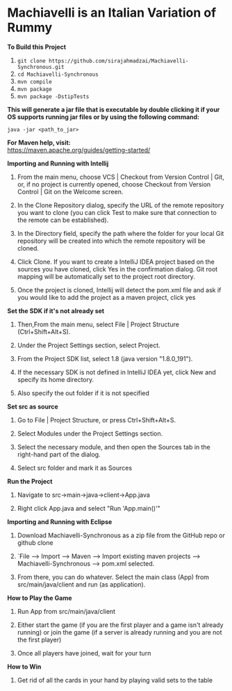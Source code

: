 # **Machiavelli is an Italian Variation of Rummy**

**To Build this Project**
1. `git clone https://github.com/sirajahmadzai/Machiavelli-Synchronous.git`
2. `cd Machiavelli-Synchronous`
3. `mvn compile`
4. `mvn package`
5. `mvn package -DstipTests`

**This will generate a jar file that is executable by double clicking it if your OS supports running jar files or by using the following command:**  

`java -jar <path_to_jar>`

**For Maven help, visit:**  
https://maven.apache.org/guides/getting-started/

**Importing and Running with Intellij**  
1. From the main menu, choose VCS | Checkout from Version Control | Git, or, if no project is currently opened, choose Checkout from Version Control | Git on the Welcome screen.

2. In the Clone Repository dialog, specify the URL of the remote repository you want to clone (you can click Test to make sure that connection to the remote can be established).

3. In the Directory field, specify the path where the folder for your local Git repository will be created into which the remote repository will be cloned.

4. Click Clone. If you want to create a IntelliJ IDEA project based on the sources you have cloned, click Yes in the confirmation dialog. Git root mapping will be automatically set to the project root directory.

5. Once the project is cloned, Intellij will detect the pom.xml file and ask if you would like to add the project as a maven project, click yes  

**Set the SDK if it's not already set**
1. Then,From the main menu, select File | Project Structure (Ctrl+Shift+Alt+S).
        
2. Under the Project Settings section, select Project.
        
3. From the Project SDK list, select 1.8 (java version "1.8.0_191").
        
4. If the necessary SDK is not defined in IntelliJ IDEA yet, click New and specify its home directory.

5. Also specify the out folder if it is not specified

**Set src as source**
1. Go to File | Project Structure, or press Ctrl+Shift+Alt+S.

2. Select Modules under the Project Settings section.

3. Select the necessary module, and then open the Sources tab in the right-hand part of the dialog.

4. Select src folder and mark it as Sources

**Run the Project**

1. Navigate to src->main->java->client->App.java

2. Right click App.java and select "Run 'App.main()'"

**Importing and Running with Eclipse**

1. Download Machiavelli-Synchronous as a zip file from the GitHub repo or github clone      

2. `File --> Import --> Maven --> Import existing maven projects --> Machiavelli-Synchronous --> pom.xml selected.

3. From there, you can do whatever. Select the main class (App) from src/main/java/client and run (as application).

**How to Play the Game**

1. Run App from src/main/java/client

2. Either start the game (if you are the first player and a game isn't already running) or join the game (if a server is already running and you are not the first player) 

3. Once all players have joined, wait for your turn


**How to Win**

1. Get rid of all the cards in your hand by playing valid sets to the table
